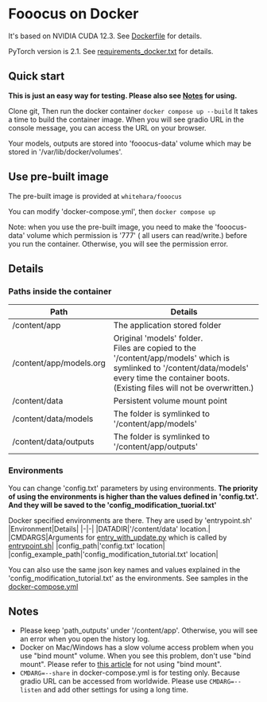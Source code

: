 # Fooocus on Docker

It's based on NVIDIA CUDA 12.3. See [Dockerfile](Dockerfile) for details.

PyTorch version is 2.1. See [requirements_docker.txt](requirements_docker.txt) for details.

## Quick start

**This is just an easy way for testing. Please also see [Notes](#notes) for using.**

Clone git, Then run the docker container `docker compose up --build`
It takes a time to build the container image.
When you will see gradio URL in the console message, you can access the URL on your browser.

Your models, outputs are stored into 'fooocus-data' volume which may be stored in '/var/lib/docker/volumes'.

## Use pre-built image

The pre-built image is provided at `whitehara/fooocus`

You can modify 'docker-compose.yml', then `docker compose up`

Note: when you use the pre-built image, you need to make the 'fooocus-data' volume which permission is '777' ( all users can read/write.) before you run the container.
Otherwise, you will see the permission error.

## Details

### Paths inside the container

|Path|Details|
|-|-|
|/content/app|The application stored folder|
|/content/app/models.org|Original 'models' folder.<br> Files are copied to the '/content/app/models' which is symlinked to '/content/data/models' every time the container boots. (Existing files will not be overwritten.) |
|/content/data|Persistent volume mount point|
|/content/data/models|The folder is symlinked to '/content/app/models'|
|/content/data/outputs|The folder is symlinked to '/content/app/outputs'|

### Environments

You can change 'config.txt' parameters by using environments.
**The priority of using the environments is higher than the values defined in 'config.txt'. And they will be saved to the 'config_modification_tuorial.txt'**

Docker specified environments are there. They are used by 'entrypoint.sh'
|Environment|Details|
|-|-|
|DATADIR|'/content/data' location.|
|CMDARGS|Arguments for [entry_with_update.py](entry_with_update.py) which is called by [entrypoint.sh](entrypoint.sh)|
|config_path|'config.txt' location|
|config_example_path|'config_modification_tutorial.txt' location|

You can also use the same json key names and values explained in the 'config_modification_tutorial.txt' as the environments.
See samples in the [docker-compose.yml](docker-compose.yml)

## Notes

- Please keep 'path_outputs' under '/content/app'. Otherwise, you will see an error when you open the history log.
- Docker on Mac/Windows has a slow volume access problem when you use "bind mount" volume. When you see this problem, don't use "bind mount". Please refer to [this article](https://docs.docker.com/storage/volumes/#use-a-volume-with-docker-compose) for not using "bind mount".
- `CMDARG=--share` in docker-compose.yml is for testing only. Because gradio URL can be accessed from worldwide. Please use `CMDARG=--listen` and add other settings for using a long time.